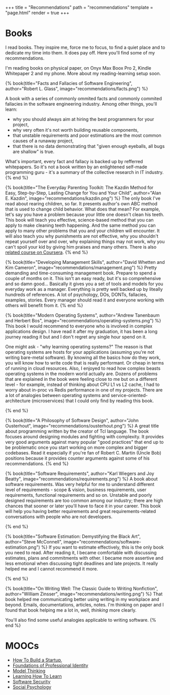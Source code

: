 +++
title = "Recommendations"
path = "recommendations"
template = "page.html"
render = true
+++

# Books

I read books. They inspire me, force me to focus, to find a quiet place and to dedicate my time into them. It does pay off. Here you'll find some of my recommendations. 

I'm reading books on physical paper, on Onyx Max Boox Pro 2, Kindle Whitepaper 2 and my phone. More about my reading-learning setup soon.

{% book(title="Facts and Fallacies of Software Engineering", author="Robert L. Glass", image="recommendations/facts.png") %}

A book with a series of commonly ommited facts and commonly commited fallacies in the software engineering industry. Among other things, you'll learn:
  * why you should always aim at hiring the best programmers for your project,
  * why very often it's not worth building reusable components,
  * that unstable requirements and poor estimations are the most common causes of a runaway project,
  * that there is no data demonstrating that "given enough eyeballs, all bugs are shallow" is true.

What's important, every fact and fallacy is backed up by refferred whitepapers. So it's not a book written by an enlightened self-made programming guru - it's a summary of the collective research in IT industry.
{% end %}

{% book(title="The Everyday Parenting Toolkit: The Kazdin Method for Easy, Step-by-Step, Lasting Change for You and Your Child", author="Alan E. Kazdin", image="recommendations/kazdin.png") %}
The only book I've read about rearing children, so far. It presents author's own ABC method that is used to change child behavior. What does that mean? For example, let's say you have a problem because your little one doesn't clean his teeth. This book will teach you effective, science-based method that you can apply to make cleaning teeth happening. And the same method you can apply to many other problems that you and your children will encounter. It will also teach you why punishments are not effective, why you shouldn't repeat yourself over and over, why explaining things may not work, why you can't spoil your kid by giving him praises and many others. There is also [related course on Coursera](https://www.coursera.org/learn/everyday-parenting).
{% end %}

{% book(title="Developing Management Skills", author="David Whetten and Kim Cameron", image="recommendations/management.png") %}
Pretty demanding and time-consuming management book. Prepare to spend a couple of months on it. This isn't an easy ready, but it's so comprehensive and so damn good... Basically it gives you a set of tools and models for you everyday work as a manager. Everything is pretty well backed up by liteally hundreds of references. A lot of psychology, DOs, DONTs, fallacies, examples, stories. Every manager should read it and everyone working with others will benefit from it. 
{% end %}

{% book(title="Modern Operating Systems", author="Andrew Tanenbaum and Herbert Bos", image="recommendations/operating-systems.png") %}
This book I would recommend to everyone who is involved in complex applications design. I have read it after my graduation, it has been a long journey reading it but and I don't regret any single hour spend on it.

One might ask - "why learning operating systems?" The reason is that operating systems are hosts for your applications (assuming you're not writing bare-metal software). By knowing all the basics how do they work, you will know how to write code that is really performant. Or cheap in terms of running in cloud resources. Also, I enjoyed to read how complex beasts operating systems in the modern world actually are. Dozens of problems that are explained in the book were feeling close to me but on a different level - for example, instead of thinking about CPU L1 vs L2 cache, I had to worry about in-proc vs Redis performance in one of my projects. There are a lot of analogies between operating systems and service-oriented-architecture (microservices) that I could only find by reading this book.

{% end %}

{% book(title="A Philosophy of Software Design", author="John Ousterhout", image="recommendations/ousterhout.png") %}
A great title about programming written by the creator of Tcl language. The book focuses around designing modules and fighting with complexity. It provides very good arguments against many popular "good practices" that end up to be problematic once you start working on more complex and bigger codebases. Read it especially if you're fan of Robert C. Martin (Uncle Bob) positions because it provides counter arguments against some of his recommendations.
{% end %}

{% book(title="Software Requirements", author="Karl Wiegers and Joy Beatty", image="recommendations/requirements.png") %}
A book about software requirements. Was very helpful for me to understand different level of requirements - scope & vision, business requirements, user requirements, functional requirements and so on. Unstable and poorly designed requirements are too common among our industry; there are high chances that sooner or later you'll have to face it in your career. This book will help you having better requirements and great requirements-related conversations with people who are not developers.

{% end %}

{% book(title="Software Estimation: Demystifying the Black Art", author="Steve McConnell", image="recommendations/software-estimation.png") %}
If you want to estimate effectively, this is the only book you need to read. After reading it, I became comfortable with discussing estimates, plans and commitments with other. I became more assertive and less emotional when discussing tight deadlines and late projects. It really helped me and I cannot recommend it more. 

{% end %}

{% book(title="On Writing Well: The Classic Guide to Writing Nonfiction", author="William Zinsser", image="recommendations/writing.png") %}
That book helped me communicating better using writing in my workplace and beyond. Emails, documentations, articles, notes. I'm thinking on paper and I found that book helping me a lot in, well, *thinking* more clearly.

You'll also find some useful analogies applicable to writing software.
{% end %}


# MOOCs

  - [How To Build a Startup](https://www.udacity.com/course/how-to-build-a-startup--ep245),
  - [Foundations of Professional Identity](https://www.coursera.org/learn/professional-identity)
  - [Model Thinking](https://www.coursera.org/learn/model-thinking)
  - [Learning How To Learn](https://www.coursera.org/learn/learning-how-to-learn)
  - [Software Security](https://www.coursera.org/learn/software-security)
  - [Social Psychology](https://www.coursera.org/learn/social-psychology)
